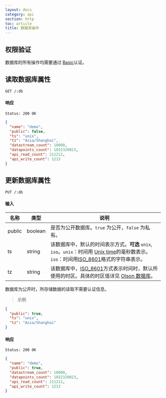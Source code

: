 ```yaml
---
layout: docs
category: api
section: http
toc: article
title: 数据库操作
---
```


## 权限验证

数据库的所有操作均需要通过 [Basic][auth]认证。

## 读取数据库属性

```
GET /:db
```

#### 响应

```
Status: 200 OK
```

```json
{
  "name": "demo",
  "public": false,
  "ts": "unix",
  "tz": "Asia/Shanghai",
  "datastream_count": 10000,
  "datapoints_count": 1032320023,
  "api_read_count": 211212,
  "api_write_count": 1213
}
```

## 更新数据库属性

```
PUT /:db
```

#### 输入

| 名称        | 类型             | 说明 |
| ---------- | ---------------- | ------------ |
| public     | boolean          | 是否为公开数据库。`true` 为公开，`false` 为私有。 |
| ts         | string           | 该数据库中，默认的时间表示方式。**可选** `unix`, `iso`。`unix`：时间用 [Unix time][unix_time]的毫秒数表示。`iso`：时间用[ISO_8601][iso8601]格式的字符串表示。 |
| tz         | string           | 该数据库中，[ISO_8601][iso8601]方式表示时间时，默认所使用的时区。具体的时区值详见 [Olson 数据库][olson]。 |

数据库为公开时，所存储数据的读取不需要认证信息。

> 示例

```json
{
  "public": true,
  "ts": "unix",
  "tz": "Asia/Shanghai"
}
```

#### 响应

```
Status: 200 OK
```

```json
{
  "name": "demo",
  "public": true,
  "datastream_count": 10000,
  "datapoints_count": 1032320023,
  "api_read_count": 211212,
  "api_write_count": 1213
}
```

[auth]:/v2/auth/overview.html
[olson]: https://en.wikipedia.org/wiki/List_of_tz_database_time_zones
[unix_time]: http://en.wikipedia.org/wiki/Unix_time
[iso8601]: http://en.wikipedia.org/wiki/ISO_8601
